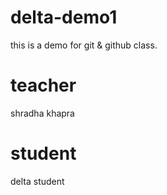 # delta-demo1
this is a demo for git &amp; github class.

# teacher 
 shradha khapra

 # student 
 delta student 